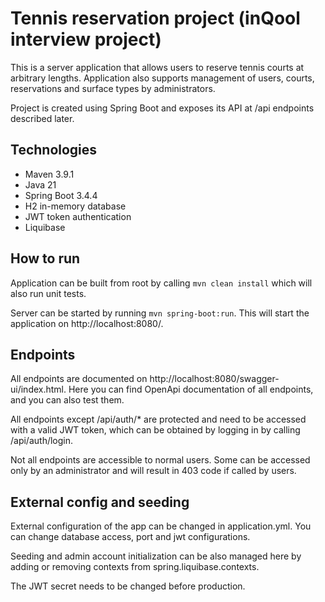 # Tennis reservation project (inQool interview project)

This is a server application that allows users to reserve tennis courts at arbitrary lengths. Application also
supports management of users, courts, reservations and surface types by administrators.

Project is created using Spring Boot and exposes its API at /api endpoints described later.

## Technologies
* Maven 3.9.1
* Java 21
* Spring Boot 3.4.4
* H2 in-memory database
* JWT token authentication
* Liquibase

## How to run
Application can be built from root by calling `mvn clean install` which will also run unit tests.

Server can be started by running `mvn spring-boot:run`. This will start the application on http://localhost:8080/.

## Endpoints
All endpoints are documented on http://localhost:8080/swagger-ui/index.html. Here you can find OpenApi
documentation of all endpoints, and you can also test them.

All endpoints except /api/auth/* are protected and need to be accessed with a valid JWT token, which can be
obtained by logging in by calling /api/auth/login.

Not all endpoints are accessible to normal users. Some can be accessed only by an administrator and will result in 403 code if called by users.

## External config and seeding
External configuration of the app can be changed in application.yml. You can change database access, port and jwt
configurations.

Seeding and admin account initialization can be also managed here by adding or removing contexts from spring.liquibase.contexts.

The JWT secret needs to be changed before production.